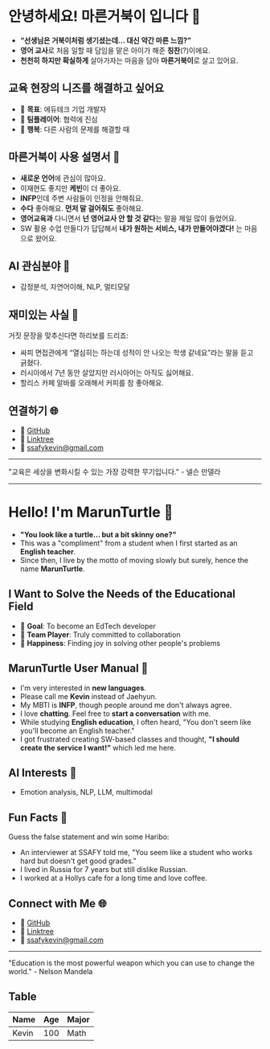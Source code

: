 # 안녕하세요! 마른거북이 입니다 🐢

- **“선생님은 거북이처럼 생기셨는데... 대신 약간 마른 느낌?”**
- **영어 교사**로 처음 일할 때 담임을 맡은 아이가 해준 **칭찬**(?)이에요. 
- **천천히 하지만 확실하게** 살아가자는 마음을 담아 **마른거북이**로 살고 있어요.

## 교육 현장의 니즈를 해결하고 싶어요
- 🎯 **목표**: 에듀테크 기업 개발자
- 🤝 **팀플레이어**: 협력에 진심
- 🌈 **행복**: 다른 사람의 문제를 해결할 때

## 마른거북이 사용 설명서 📘
- **새로운 언어**에 관심이 많아요.
- 이재현도 좋지만 **케빈**이 더 좋아요.
- **INFP**인데 주변 사람들이 인정을 안해줘요.
- **수다** 좋아해요. **먼저 말 걸어줘도** 좋아해요.
- **영어교육과** 다니면서 **넌 영어교사 안 할 것 같다**는 말을 제일 많이 들었어요.
- SW 활용 수업 만들다가 답답해서 **내가 원하는 서비스, 내가 만들어야겠다!** 는 마음으로 왔어요.

## AI 관심분야 🤖
- 감정분석, 자연어이해, NLP, 멀티모달

## 재미있는 사실 🎉
거짓 문장을 맞추신다면 하리보를 드리죠:
- 싸피 면접관에게 “열심히는 하는데 성적이 안 나오는 학생 같네요”라는 말을 듣고 긁혔다.
- 러시아에서 7년 동안 살았지만 러시아어는 아직도 싫어해요.
- 할리스 카페 알바를 오래해서 커피를 참 좋아해요.

## 연결하기 🌐
- 🐙 [GitHub](https://github.com/MarunTurtle)
- 🔗 [Linktree](https://linktr.ee/marun_turtle)
- 📧 [ssafykevin@gmail.com](mailto:ssafykevin@gmail.com)

---

"교육은 세상을 변화시킬 수 있는 가장 강력한 무기입니다." - 넬슨 만델라

---

# Hello! I'm MarunTurtle 🐢

- **"You look like a turtle... but a bit skinny one?"**
- This was a "compliment" from a student when I first started as an **English teacher**.
- Since then, I live by the motto of moving slowly but surely, hence the name **MarunTurtle**.

## I Want to Solve the Needs of the Educational Field
- 🎯 **Goal**: To become an EdTech developer
- 🤝 **Team Player**: Truly committed to collaboration
- 🌈 **Happiness**: Finding joy in solving other people's problems

## MarunTurtle User Manual 📘
- I'm very interested in **new languages**.
- Please call me **Kevin** instead of Jaehyun.
- My MBTI is **INFP**, though people around me don't always agree.
- I love **chatting**. Feel free to **start a conversation** with me.
- While studying **English education**, I often heard, "You don't seem like you'll become an English teacher."
- I got frustrated creating SW-based classes and thought, **"I should create the service I want!"** which led me here.

## AI Interests 🤖
- Emotion analysis, NLP, LLM, multimodal

## Fun Facts 🎉
Guess the false statement and win some Haribo:
- An interviewer at SSAFY told me, "You seem like a student who works hard but doesn't get good grades."
- I lived in Russia for 7 years but still dislike Russian.
- I worked at a Hollys cafe for a long time and love coffee.

## Connect with Me 🌐
- 🐙 [GitHub](https://github.com/MarunTurtle)
- 🔗 [Linktree](https://linktr.ee/marun_turtle)
- 📧 [ssafykevin@gmail.com](mailto:ssafykevin@gmail.com)

---

"Education is the most powerful weapon which you can use to change the world." - Nelson Mandela

## Table
| Name | Age | Major |
|------|-----|-------|
| Kevin| 100 | Math  |

 
